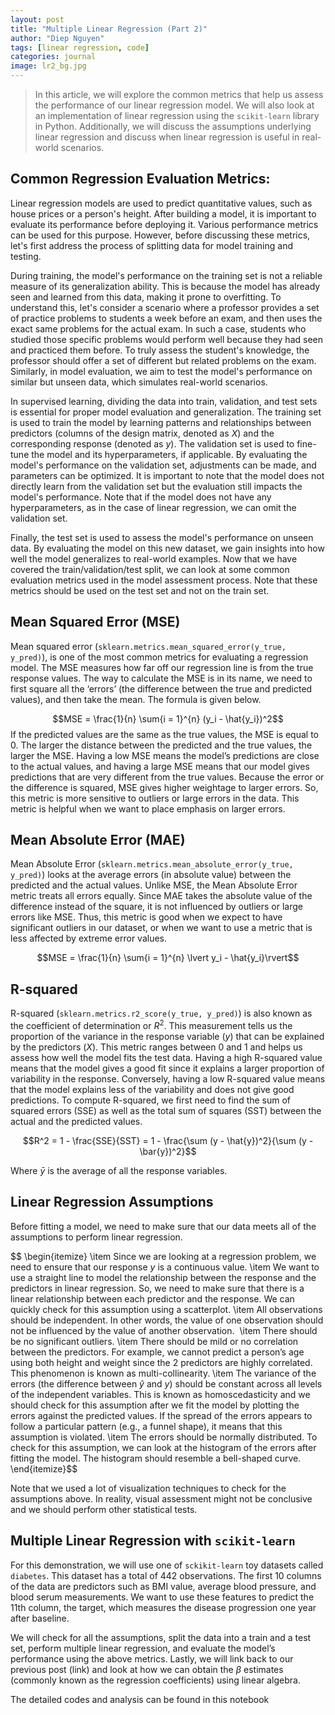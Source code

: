 ```yaml
---
layout: post
title: "Multiple Linear Regression (Part 2)"
author: "Diep Nguyen"
tags: [linear regression, code]
categories: journal
image: lr2_bg.jpg
---
```

> In this article, we will explore the common metrics that help us assess the performance of our linear regression model. We will also look at an implementation of linear regression using the `scikit-learn` library in Python. Additionally, we will discuss the assumptions underlying linear regression and discuss when linear regression is useful in real-world scenarios.


## Common Regression Evaluation Metrics: 


Linear regression models are used to predict quantitative values, such as house prices or a person's height. After building a model, it is important to evaluate its performance before deploying it. Various performance metrics can be used for this purpose. However, before discussing these metrics, let's first address the process of splitting data for model training and testing.

During training, the model's performance on the training set is not a reliable measure of its generalization ability. This is because the model has already seen and learned from this data, making it prone to overfitting. To understand this, let's consider a scenario where a professor provides a set of practice problems to students a week before an exam, and then uses the exact same problems for the actual exam. In such a case, students who studied those specific problems would perform well because they had seen and practiced them before. To truly assess the student's knowledge, the professor should offer a set of different but related problems on the exam. Similarly, in model evaluation, we aim to test the model's performance on similar but unseen data, which simulates real-world scenarios. 

In supervised learning, dividing the data into train, validation, and test sets is essential for proper model evaluation and generalization. The training set is used to train the model by learning patterns and relationships between predictors (columns of the design matrix, denoted as $X$) and the corresponding response (denoted as $y$). The validation set is used to fine-tune the model and its hyperparameters, if applicable. By evaluating the model's performance on the validation set, adjustments can be made, and parameters can be optimized. It is important to note that the model does not directly learn from the validation set but the evaluation still impacts the model's performance. Note that if the model does not have any hyperparameters, as in the case of linear regression, we can omit the validation set. 

Finally, the test set is used to assess the model's performance on unseen data. By evaluating the model on this new dataset, we gain insights into how well the model generalizes to real-world examples. Now that we have covered the train/validation/test split, we can look at some common evaluation metrics used in the model assessment process. Note that these metrics should be used on the test set and not on the train set.

## Mean Squared Error (MSE) 
Mean squared error (`sklearn.metrics.mean_squared_error(y_true, y_pred)`), is one of the most common metrics for evaluating a regression model. The MSE measures how far off our regression line is from the true response values. The way to calculate the MSE is in its name, we need to first square all the ‘errors’ (the difference between the true and predicted values), and then take the mean. The formula is given below.

$$MSE = \frac{1}{n} \sum{i = 1}^{n} (y_i - \hat{y_i})^2$$ 
If the predicted values are the same as the true values, the MSE is equal to 0. The larger the distance between the predicted and the true values, the larger the MSE. Having a low MSE means the model’s predictions are close to the actual values, and having a large MSE means that our model gives predictions that are very different from the true values. Because the error or the difference is squared, MSE gives higher weightage to larger errors. So, this metric is more sensitive to outliers or large errors in the data. This metric is helpful when we want to place emphasis on larger errors. 

## Mean Absolute Error (MAE)
Mean Absolute Error (`sklearn.metrics.mean_absolute_error(y_true, y_pred)`) looks at the average errors (in absolute value) between the predicted and the actual values. Unlike MSE, the Mean Absolute Error metric treats all errors equally. Since MAE takes the absolute value of the difference instead of the square, it is not influenced by outliers or large errors like MSE. Thus, this metric is good when we expect to have significant outliers in our dataset, or when we want to use a metric that is less affected by extreme error values. 

$$MSE = \frac{1}{n} \sum{i = 1}^{n} \lvert y_i - \hat{y_i}\rvert$$ 

## R-squared 
R-squared (`sklearn.metrics.r2_score(y_true, y_pred)`) is also known as the coefficient of determination or $R^2$. This measurement tells us the proportion of the variance in the response variable ($y$) that can be explained by the predictors ($X$). This metric ranges between 0 and 1 and helps us assess how well the model fits the test data. Having a high R-squared value means that the model gives a good fit since it explains a larger proportion of variability in the response. Conversely, having a low R-squared value means that the model explains less of the variability and does not give good predictions. To compute R-squared, we first need to find the sum of squared errors (SSE) as well as the total sum of squares (SST) between the actual and the predicted values.

$$R^2 = 1 - \frac{SSE}{SST} = 1 -  \frac{\sum (y - \hat{y})^2}{\sum (y - \bar{y})^2}$$

Where $\bar{y}$ is the average of all the response variables. 

## Linear Regression Assumptions
Before fitting a model, we need to make sure that our data meets all of the assumptions to perform linear regression.

$$ \begin{itemize}
\item Since we are looking at a regression problem, we need to ensure that our response $y$ is a continuous value. 
\item We want to use a straight line to model the relationship between the response and the predictors in linear regression. So, we need to make sure that there is a linear relationship between each predictor and the response. We can quickly check for this assumption using a scatterplot. 
\item All observations should be independent. In other words, the value of one observation should not be influenced by the value of another observation.  ​​
\item There should be no significant outliers.
\item There should be mild or no correlation between the predictors. For example, we cannot predict a person’s age using both height and weight since the 2 predictors are highly correlated. This phenomenon is known as multi-collinearity. 
\item The variance of the errors (the difference between $\hat{y}$ and $y$) should be constant across all levels of the independent variables. This is known as homoscedasticity and we should check for this assumption after we fit the model by plotting the errors against the predicted values. If the spread of the errors appears to follow a particular pattern (e.g., a funnel shape), it means that this assumption is violated. 
\item The errors should be normally distributed. To check for this assumption, we can look at the histogram of the errors after fitting the model. The histogram should resemble a bell-shaped curve. 
\end{itemize}$$

Note that we used a lot of visualization techniques to check for the assumptions above. In reality, visual assessment might not be conclusive and we should perform other statistical tests. 

## Multiple Linear Regression with `scikit-learn`

For this demonstration, we will use one of `sckikit-learn` toy datasets called `diabetes`. This dataset has a total of 442 observations. The first 10 columns of the data are predictors such as BMI value, average blood pressure, and blood serum measurements. We want to use these features to predict the 11th column, the target, which measures the disease progression one year after baseline. 

We will check for all the assumptions, split the data into a train and a test set, perform multiple linear regression, and evaluate the model’s performance using the above metrics. Lastly, we will link back to our previous post (link) and look at how we can obtain the $\beta$ estimates (commonly known as the regression coefficients) using linear algebra. 

The detailed codes and analysis can be found in this notebook 

